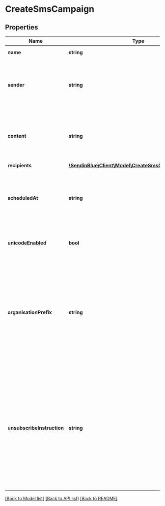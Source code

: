 # CreateSmsCampaign

## Properties
Name | Type | Description | Notes
------------ | ------------- | ------------- | -------------
**name** | **string** | Name of the campaign | 
**sender** | **string** | Name of the sender. **The number of characters is limited to 11 for alphanumeric characters and 15 for numeric characters** | 
**content** | **string** | Content of the message. The maximum characters used per SMS is 160, if used more than that, it will be counted as more than one SMS | 
**recipients** | [**\SendinBlue\Client\Model\CreateSmsCampaignRecipients**](CreateSmsCampaignRecipients.md) |  | [optional] 
**scheduledAt** | **string** | UTC date-time on which the campaign has to run (YYYY-MM-DDTHH:mm:ss.SSSZ). Prefer to pass your timezone in date-time format for accurate result. | [optional] 
**unicodeEnabled** | **bool** | Format of the message. It indicates whether the content should be treated as unicode or not. | [optional] [default to false]
**organisationPrefix** | **string** | A recognizable prefix will ensure your audience knows who you are. Recommended by U.S. carriers. This will be added as your Brand Name before the message content. **Prefer verifying maximum length of 160 characters including this prefix in message content to avoid multiple sending of same sms.** | [optional] 
**unsubscribeInstruction** | **string** | Instructions to unsubscribe from future communications. Recommended by U.S. carriers. Must include **STOP** keyword. This will be added as instructions after the end of message content. **Prefer verifying maximum length of 160 characters including this instructions in message content to avoid multiple sending of same sms.** | [optional] 

[[Back to Model list]](../../README.md#documentation-for-models) [[Back to API list]](../../README.md#documentation-for-api-endpoints) [[Back to README]](../../README.md)


